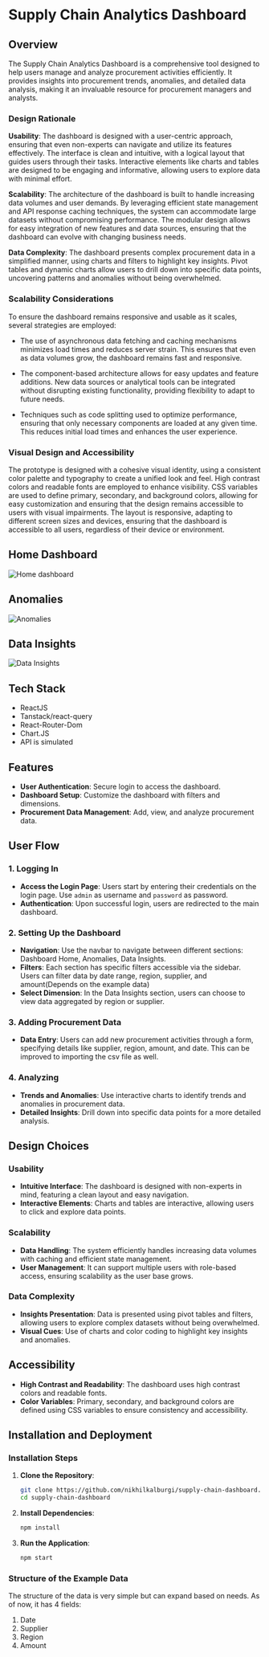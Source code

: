 # Supply Chain Analytics Dashboard

## Overview

The Supply Chain Analytics Dashboard is a comprehensive tool designed to help users manage and analyze procurement activities efficiently. It provides insights into procurement trends, anomalies, and detailed data analysis, making it an invaluable resource for procurement managers and analysts.

### Design Rationale

**Usability**: The dashboard is designed with a user-centric approach, ensuring that even non-experts can navigate and utilize its features effectively. The interface is clean and intuitive, with a logical layout that guides users through their tasks. Interactive elements like charts and tables are designed to be engaging and informative, allowing users to explore data with minimal effort.

**Scalability**: The architecture of the dashboard is built to handle increasing data volumes and user demands. By leveraging efficient state management and API response caching techniques, the system can accommodate large datasets without compromising performance. The modular design allows for easy integration of new features and data sources, ensuring that the dashboard can evolve with changing business needs.

**Data Complexity**: The dashboard presents complex procurement data in a simplified manner, using charts and filters to highlight key insights. Pivot tables and dynamic charts allow users to drill down into specific data points, uncovering patterns and anomalies without being overwhelmed.

### Scalability Considerations

To ensure the dashboard remains responsive and usable as it scales, several strategies are employed:

- The use of asynchronous data fetching and caching mechanisms minimizes load times and reduces server strain. This ensures that even as data volumes grow, the dashboard remains fast and responsive.

- The component-based architecture allows for easy updates and feature additions. New data sources or analytical tools can be integrated without disrupting existing functionality, providing flexibility to adapt to future needs.

- Techniques such as code splitting used to optimize performance, ensuring that only necessary components are loaded at any given time. This reduces initial load times and enhances the user experience.

### Visual Design and Accessibility

The prototype is designed with a cohesive visual identity, using a consistent color palette and typography to create a unified look and feel. High contrast colors and readable fonts are employed to enhance visibility. CSS variables are used to define primary, secondary, and background colors, allowing for easy customization and ensuring that the design remains accessible to users with visual impairments. The layout is responsive, adapting to different screen sizes and devices, ensuring that the dashboard is accessible to all users, regardless of their device or environment.

## Home Dashboard

![Home dashboard](image.png)

## Anomalies

![Anomalies](image-1.png)

## Data Insights

![Data Insights](image-2.png)

## Tech Stack

- ReactJS
- Tanstack/react-query
- React-Router-Dom
- Chart.JS
- API is simulated

## Features

- **User Authentication**: Secure login to access the dashboard.
- **Dashboard Setup**: Customize the dashboard with filters and dimensions.
- **Procurement Data Management**: Add, view, and analyze procurement data.

## User Flow

### 1. Logging In

- **Access the Login Page**: Users start by entering their credentials on the login page. Use `admin` as username and `password` as password.
- **Authentication**: Upon successful login, users are redirected to the main dashboard.

### 2. Setting Up the Dashboard

- **Navigation**: Use the navbar to navigate between different sections: Dashboard Home, Anomalies, Data Insights.
- **Filters**: Each section has specific filters accessible via the sidebar. Users can filter data by date range, region, supplier, and amount(Depends on the example data)
- **Select Dimension**: In the Data Insights section, users can choose to view data aggregated by region or supplier.

### 3. Adding Procurement Data

- **Data Entry**: Users can add new procurement activities through a form, specifying details like supplier, region, amount, and date. This can be improved to importing the csv file as well.

### 4. Analyzing

- **Trends and Anomalies**: Use interactive charts to identify trends and anomalies in procurement data.
- **Detailed Insights**: Drill down into specific data points for a more detailed analysis.

## Design Choices

### Usability

- **Intuitive Interface**: The dashboard is designed with non-experts in mind, featuring a clean layout and easy navigation.
- **Interactive Elements**: Charts and tables are interactive, allowing users to click and explore data points.

### Scalability

- **Data Handling**: The system efficiently handles increasing data volumes with caching and efficient state management.
- **User Management**: It can support multiple users with role-based access, ensuring scalability as the user base grows.

### Data Complexity

- **Insights Presentation**: Data is presented using pivot tables and filters, allowing users to explore complex datasets without being overwhelmed.
- **Visual Cues**: Use of charts and color coding to highlight key insights and anomalies.

## Accessibility

- **High Contrast and Readability**: The dashboard uses high contrast colors and readable fonts.
- **Color Variables**: Primary, secondary, and background colors are defined using CSS variables to ensure consistency and accessibility.

## Installation and Deployment

### Installation Steps

1. **Clone the Repository**:

   ```bash
   git clone https://github.com/nikhilkalburgi/supply-chain-dashboard.git
   cd supply-chain-dashboard
   ```

2. **Install Dependencies**:

   ```bash
   npm install
   ```

3. **Run the Application**:

   ```bash
   npm start
   ```

### Structure of the Example Data

The structure of the data is very simple but can expand based on needs. As of now, it has 4 fields:

1. Date
2. Supplier
3. Region
4. Amount
